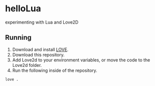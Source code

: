 # helloLua
experimenting with Lua and Love2D

## Running
1. Download and install [LOVE](https://love2d.org/).
2. Download this repository.
3. Add Love2d to your environment variables, or move the code to the Love2d folder.
4. Run the following inside of the repository.
```
love .
```
